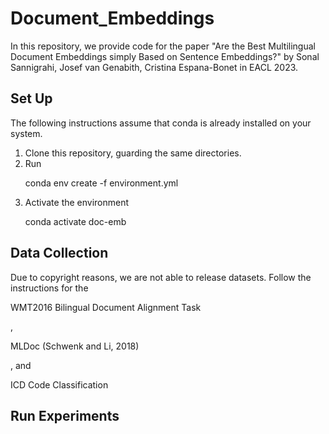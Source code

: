 # Document_Embeddings

In this repository, we provide code for the paper "Are the Best Multilingual Document Embeddings simply Based on Sentence Embeddings?" by Sonal Sannigrahi, Josef van Genabith, Cristina Espana-Bonet in EACL 2023.

## Set Up

The following instructions assume that conda is already installed on your system.

1. Clone this repository, guarding the same directories.
2. Run <p> conda env create -f environment.yml </p>
3. Activate the environment <p> conda activate doc-emb </p>

## Data Collection 

Due to copyright reasons, we are not able to release datasets. Follow the instructions for the <p> WMT2016 Bilingual Document Alignment Task </p>, <p> MLDoc (Schwenk and Li, 2018) </p>, and <p> ICD Code Classification </p>

## Run Experiments 


